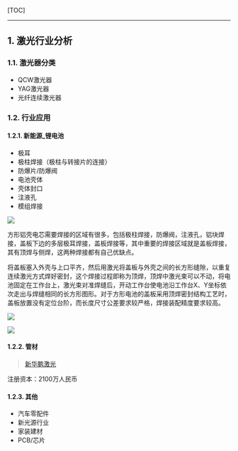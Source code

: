 <!--
+++
title       = ""
description = "1. 激光行业分析"
date        = "2022-01-03"
tags        = []
categories  = ["8-business","83-行业分析"]
series      = []
keywords    = []
weight      = 5
toc         = true
draft       = false
+++ -->

[TOC]

---

## 1. 激光行业分析

### 1.1. 激光器分类

+ QCW激光器
+ YAG激光器
+ 光纤连续激光器

### 1.2. 行业应用

#### 1.2.1. 新能源_锂电池

+ 极耳
+ 极柱焊接（极柱与转接片的连接）
+ 防爆片/防爆阀
+ 电池壳体
+ 壳体封口
+ 注液孔
+ 模组焊接

![](行业_激光/行业_激光-0.jpg)

方形铝壳电芯需要焊接的区域有很多，包括极柱焊接，防爆阀，注液孔，铝块焊接，盖板下边的多层极耳焊接，盖板焊接等，其中重要的焊接区域就是盖板焊接，其有顶焊与侧焊，这两种焊接都有自己优缺点。

将盖板塞入外壳与上口平齐，然后用激光将盖板与外壳之间的长方形缝隙，以重复连续激光方式焊好密封，这个焊接过程即称为顶焊，顶焊中激光束可以不动，将电池固定在工作台上，激光束对准焊缝后，开动工作台使电池沿工作台X、Y坐标依次走出与焊缝相同的长方形图形。对于方形电池的盖板采用顶焊密封结构工艺时，盖板放置没有定位台阶，而长度尺寸公差要求较严格，焊接装配精度要求较高。

![](行业_激光/行业_激光-1.jpg)

![](行业_激光/行业_激光-2.jpg)

#### 1.2.2. 管材
> [新华鹏激光](http://www.shinhop.com/news/8)

注册资本：2100万人民币

#### 1.2.3. 其他

+ 汽车零配件
+ 新光源行业
+ 家装建材
+ PCB/芯片

